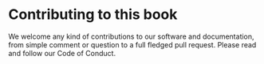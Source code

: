 # Contributing to this book
We welcome any kind of contributions to our software and documentation, from simple comment or question to a full fledged pull request. Please read and follow our Code of Conduct.
